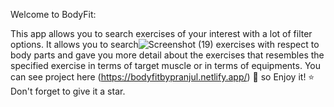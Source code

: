 Welcome to BodyFit:

This app allows you to search exercises of your interest with a lot of filter options.
It allows you to search![Screenshot (19)](https://github.com/itsPranjul/May_Project/assets/130579601/9548d3d5-af6a-4cb6-9f11-7e745aea842f)
 exercises with respect to body parts and gave you more detail about the exercises that resembles the specified exercise in terms of target muscle or in terms of equipments.
You can see project here (https://bodyfitbypranjul.netlify.app/)
🎉 so Enjoy it!
⭐ Don't forget to give it a star.
